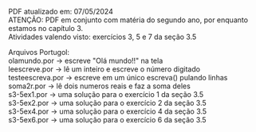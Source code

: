 PDF atualizado em: 07/05/2024<br>
ATENÇÃO: PDF em conjunto com matéria do segundo ano, por enquanto estamos no capítulo 3.<br>
Atividades valendo visto: exercícios 3, 5 e 7 da seção 3.5 

Arquivos Portugol:<br>
olamundo.por -> escreve "Olá mundo!!" na tela<br>
leescreve.por -> lê um inteiro e escreve o número digitado<br>
testeescreva.por -> escreve em um único escreva() pulando linhas<br>
soma2r.por -> lê dois numeros reais e faz a soma deles<br>
s3-5ex1.por -> uma solução para o exercício 1 da seção 3.5<br>
s3-5ex2.por -> uma solução para o exercício 2 da seção 3.5<br>
s3-5ex4.por -> uma solução para o exercício 4 da seção 3.5<br>
s3-5ex6.por -> uma solução para o exercício 6 da seção 3.5<br>

